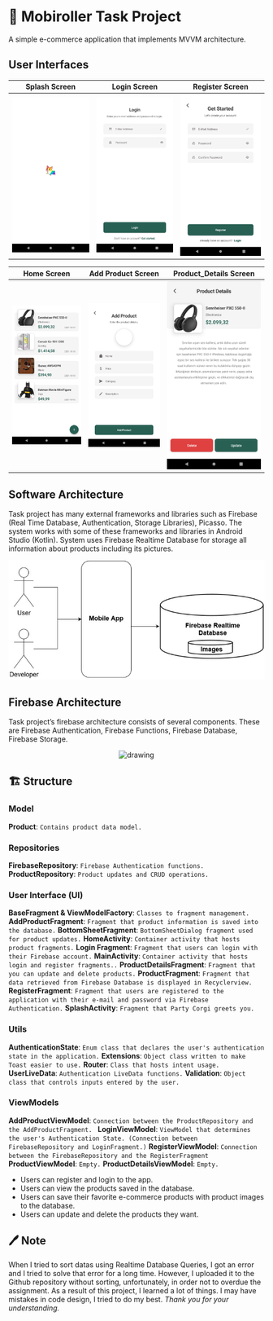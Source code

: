 # 🦄 Mobiroller Task Project

A simple e-commerce application that implements MVVM architecture.


## User Interfaces
Splash Screen           |  Login Screen            |  Register Screen
:-------------------------:|:-------------------------:|:-------------------------:
![](/images/splash_screen.png)  |  ![](/images/login_screen.png)  |  ![](/images/register_screen.png)

Home Screen           |  Add Product Screen            |  Product_Details Screen
:-------------------------:|:-------------------------:|:-------------------------:
![](/images/home_screen.png)  |  ![](/images/add_product.png)  |  ![](/images/product_details.png)

## Software Architecture
Task project has many external frameworks and libraries such as Firebase (Real Time Database, Authentication, Storage Libraries), Picasso. The system works with some of these frameworks and libraries in Android Studio (Kotlin). System uses Firebase Realtime Database for storage all information about products including its pictures.

<center>
    <img src="/images/schema_first.jpg" alt="drawing" width="600"/> 
</center>

## Firebase Architecture
Task project’s firebase architecture consists of several components. These are Firebase Authentication, Firebase Functions, Firebase Database, Firebase Storage.

<center>
    <img src="/img/schema_two.jpg" alt="drawing" width="300"/> 
</center>

## 🏗️ Structure

### Model

**Product**: ` Contains product data model. `

### Repositories

**FirebaseRepository**: `Firebase Authentication functions.`
**ProductRepository**: `Product updates and CRUD operations.`

### User Interface (UI)

**BaseFragment & ViewModelFactory**: `Classes to fragment management.`
**AddProductFragment**: `Fragment that product information is saved into the database.`
**BottomSheetFragment**: `BottomSheetDialog fragment used for product updates.`
**HomeActivity**: `Container activity that hosts product fragments.`
**Login Fragment**: `Fragment that users can login with their Firebase account.`
**MainActivity**: `Container activity that hosts login and register fragments..`
**ProductDetailsFragment**: `Fragment that you can update and delete products.`
**ProductFragment**: `Fragment that data retrieved from Firebase Database is displayed in Recyclerview.`
**RegisterFragment**: `Fragment that users are registered to the application with their e-mail and password via Firebase Authentication.`
**SplashActivity**: `Fragment that Party Corgi greets you.`

### Utils

**AuthenticationState**: `Enum class that declares the user's authentication state in the application.`
**Extensions**: `Object class written to make Toast easier to use.`
**Router**: `Class that hosts intent usage.`
**UserLiveData**: `Authentication LiveData functions.`
**Validation**: `Object class that controls inputs entered by the user.`

### ViewModels

**AddProductViewModel**: `Connection between the ProductRepository and the AddProductFragment. `
**LoginViewModel**: `ViewModel that determines the user's Authentication State. (Connection between FirebaseRepository and LoginFragment.)`
**RegisterViewModel**: `Connection between the FirebaseRepository and the RegisterFragment`
**ProductViewModel**: `Empty.`
**ProductDetailsViewModel**: `Empty.`

- Users can register and login to the app.
- Users can view the products saved in the database.
- Users can save their favorite e-commerce products with product images to the database.
- Users can update and delete the products they want.


## 🖊️ Note

When I tried to sort datas using Realtime Database Queries, I got an error and I tried to solve that error for a long time. However, I uploaded it to the Github repository without sorting, unfortunately, in order not to overdue the assignment.
As a result of this project, I learned a lot of things. I may have mistakes in code design, I tried to do my best.
_Thank you for your understanding._